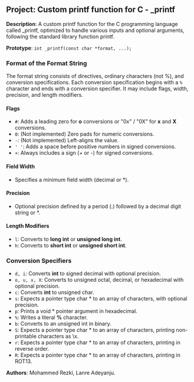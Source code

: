 ## Project: Custom printf function for C - \_printf

**Description**: A custom printf function for the C programming language called \_printf, optimized to handle various inputs and optional arguments, following the standard library function printf.

**Prototype**: `int _printf(const char *format, ...);`

### Format of the Format String

The format string consists of directives, ordinary characters (not %), and conversion specifications. Each conversion specification begins with a `%` character and ends with a conversion specifier. It may include flags, width, precision, and length modifiers.

#### Flags
- `#`: Adds a leading zero for **o** conversions or "0x" / "0X" for **x** and **X** conversions.
- `0`: (Not implemented) Zero pads for numeric conversions.
- `-`: (Not implemented) Left-aligns the value.
- `' '`: Adds a space before positive numbers in signed conversions.
- `+`: Always includes a sign (+ or -) for signed conversions.

#### Field Width
- Specifies a minimum field width (decimal or *).

#### Precision
- Optional precision defined by a period (.) followed by a decimal digit string or *.

#### Length Modifiers
- `l`: Converts to **long int** or **unsigned long int**.
- `h`: Converts to **short int** or **unsigned short int**.

### Conversion Specifiers
- `d, i`: Converts **int** to signed decimal with optional precision.
- `o, u, x, X`: Converts to unsigned octal, decimal, or hexadecimal with optional precision.
- `c`: Converts **int** to unsigned char.
- `s`: Expects a pointer type char * to an array of characters, with optional precision.
- `p`: Prints a void * pointer argument in hexadecimal.
- `%`: Writes a literal **%** character.
- `b`: Converts to an unsigned int in binary.
- `S`: Expects a pointer type char * to an array of characters, printing non-printable characters as \x<ASCII>.
- `r`: Expects a pointer type char * to an array of characters, printing in reverse order.
- `R`: Expects a pointer type char * to an array of characters, printing in ROT13.

**Authors**: Mohammed Rezki, Lanre Adeyanju.
